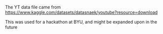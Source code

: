 The YT data file came from https://www.kaggle.com/datasets/datasnaek/youtube?resource=download

This was used for a hackathon at BYU, and might be expanded upon in the future
